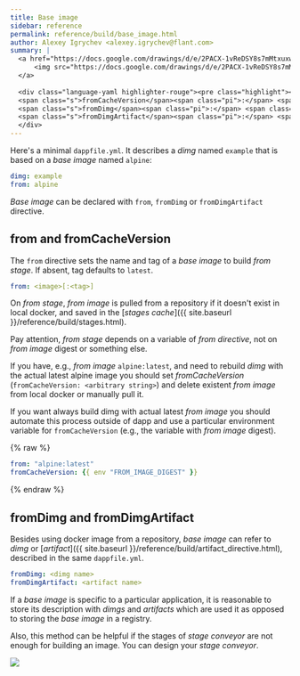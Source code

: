 ```yaml
---
title: Base image
sidebar: reference
permalink: reference/build/base_image.html
author: Alexey Igrychev <alexey.igrychev@flant.com>
summary: |
  <a href="https://docs.google.com/drawings/d/e/2PACX-1vReDSY8s7mMtxuxwDTwtPLFYjEXePaoIB-XbEZcunJGNEHrLbrb9aFxyOoj_WeQe0XKQVhq7RWnG3Eq/pub?w=2031&amp;h=144" data-featherlight="image">
      <img src="https://docs.google.com/drawings/d/e/2PACX-1vReDSY8s7mMtxuxwDTwtPLFYjEXePaoIB-XbEZcunJGNEHrLbrb9aFxyOoj_WeQe0XKQVhq7RWnG3Eq/pub?w=1016&amp;h=72">
  </a>
      
  <div class="language-yaml highlighter-rouge"><pre class="highlight"><code><span class="s">from</span><span class="pi">:</span> <span class="s">&lt;image[:&lt;tag&gt;]&gt;</span>
  <span class="s">fromCacheVersion</span><span class="pi">:</span> <span class="s">&lt;arbitrary string&gt;</span>
  <span class="s">fromDimg</span><span class="pi">:</span> <span class="s">&lt;dimg name&gt;</span>
  <span class="s">fromDimgArtifact</span><span class="pi">:</span> <span class="s">&lt;artifact name&gt;</span></code></pre>
  </div>
---
```


Here's a minimal `dappfile.yml`. It describes a _dimg_ named `example` that is based on a _base image_ named `alpine`:

```yaml
dimg: example
from: alpine
```

_Base image_ can be declared with `from`, `fromDimg` or `fromDimgArtifact` directive.   

## from and fromCacheVersion

The `from` directive sets the name and tag of a _base image_ to build _from stage_. If absent, tag defaults to `latest`.

```yaml
from: <image>[:<tag>]
```

On _from stage_, _from image_ is pulled from a repository if it doesn't exist in local docker, and saved in the [_stages cache_]({{ site.baseurl }}/reference/build/stages.html).

Pay attention, _from stage_ depends on a variable of _from directive_, not on _from image_ digest or something else. 

If you have, e.g., _from image_ `alpine:latest`, and need to rebuild _dimg_ with the actual latest alpine image you should set _fromCacheVersion_ (`fromCacheVersion: <arbitrary string>`) and delete existent _from image_ from local docker or manually pull it. 

If you want always build dimg with actual latest _from image_ you should automate this process outside of dapp and use a particular environment variable for `fromCacheVersion` (e.g., the variable with _from image_ digest).

{% raw %}
```yaml
from: "alpine:latest"
fromCacheVersion: {{ env "FROM_IMAGE_DIGEST" }}
```
{% endraw %}

## fromDimg and fromDimgArtifact

Besides using docker image from a repository, _base image_ can refer to _dimg_ or [_artifact_]({{ site.baseurl }}/reference/build/artifact_directive.html), described in the same `dappfile.yml`.

```yaml
fromDimg: <dimg name>
fromDimgArtifact: <artifact name>
```

If a _base image_ is specific to a particular application,
it is reasonable to store its description with _dimgs_ and _artifacts_ which are used it as opposed to storing the _base image_ in a registry.

Also, this method can be helpful if the stages of _stage conveyor_ are not enough for building an image. You can design your _stage conveyor_.

<a href="https://docs.google.com/drawings/d/e/2PACX-1vQFIMrYCWTPiLImK3QSDl-b_Ch_mEIy8zCK-S_v6oeeuz6UXISDxXVcXqHO2wH1Oa9Y9RJIQU33rRfE/pub?w=1629&amp;h=1435" data-featherlight="image">
<img src="https://docs.google.com/drawings/d/e/2PACX-1vQFIMrYCWTPiLImK3QSDl-b_Ch_mEIy8zCK-S_v6oeeuz6UXISDxXVcXqHO2wH1Oa9Y9RJIQU33rRfE/pub?w=815&amp;h=718">
</a>
